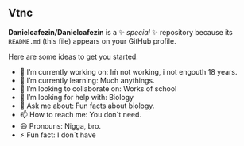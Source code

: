 ## Vtnc


**Danielcafezin/Danielcafezin** is a ✨ _special_ ✨ repository because its `README.md` (this file) appears on your GitHub profile.

Here are some ideas to get you started:

- 🔭 I’m currently working on: Iḿ not working, i not engouth 18 years.
- 🌱 I’m currently learning: Much anythings.
- 👯 I’m looking to collaborate on: Works of school
- 🤔 I’m looking for help with: Biology
- 💬 Ask me about: Fun facts about biology.
- 📫 How to reach me: You don´t need.
- 😄 Pronouns: Nigga, bro.
- ⚡ Fun fact: I don´t have
